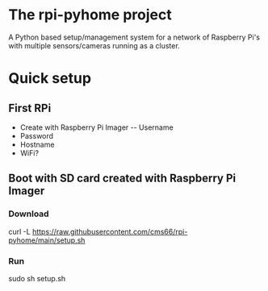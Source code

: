 # The rpi-pyhome project
A Python based setup/management system for a network of Raspberry Pi's with multiple sensors/cameras running as a cluster.

# Quick setup
## First RPi
 - Create with Raspberry Pi Imager
 --  Username
 -  Password
 -  Hostname
 -  WiFi?
## Boot with SD card created with Raspberry Pi Imager
###  Download

curl -L https://raw.githubusercontent.com/cms66/rpi-pyhome/main/setup.sh

### Run

sudo sh setup.sh
